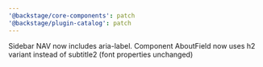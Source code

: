 ```yaml
---
'@backstage/core-components': patch
'@backstage/plugin-catalog': patch
---
```


Sidebar NAV now includes aria-label. Component AboutField now uses h2 variant instead of subtitle2 (font properties unchanged)
